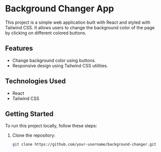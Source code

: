 # Background Changer App

This project is a simple web application built with React and styled with Tailwind CSS. It allows users to change the background color of the page by clicking on different colored buttons.

## Features

- Change background color using buttons.
- Responsive design using Tailwind CSS utilities.

## Technologies Used

- React
- Tailwind CSS

## Getting Started

To run this project locally, follow these steps:

1. Clone the repository:

   ```bash
   git clone https://github.com/your-username/background-changer.git
